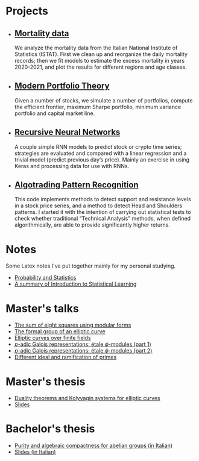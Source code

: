 # Projects
* ## [Mortality data](https://github.com/markmrs/markmrs.github.io/blob/main/Projects/covid.ipynb)
  We analyze the mortality data from the Italian National Institute of Statistics (ISTAT). First we clean up and reorganize the daily mortality records; then we fit models to estimate the excess mortality in years 2020-2021, and plot the results for different regions and age classes.
* ## [Modern Portfolio Theory](https://github.com/markmrs/markmrs.github.io/blob/main/Projects/mpt.ipynb)
  Given a number of stocks, we simulate a number of portfolios, compute the efficient frontier, maximum Sharpe portfolio, minimum variance portfolio and capital market line.
* ## [Recursive Neural Networks](https://github.com/markmrs/markmrs.github.io/blob/main/Projects/RNN/main.ipynb)
  A couple simple RNN models to predict stock or crypto time series; strategies are evaluated and compared with a linear regression and a trivial model (predict previous day’s price). Mainly an exercise in using Keras and processing data for use with RNNs.
* ## [Algotrading Pattern Recognition](https://github.com/markmrs/markmrs.github.io/blob/main/Projects/technical_analysis.ipynb)
  This code implements methods to detect support and resistance levels in a stock price series, and a method to detect Head and Shoulders patterns. I started it with the intention of carrying out statistical tests to check whether traditional “Technical Analysis” methods, when defined algorithmically, are able to provide significantly higher returns.
  
<!-- + * ## Trading strategies +-->
<!-- + * [Classification strategy](https://github.com/markmrs/markmrs.github.io/blob/main/Projects/Strategies/classification_strategies.ipynb) +-->
<!-- + * [Simple Moving Average strategy](https://github.com/markmrs/markmrs.github.io/blob/main/Projects/Strategies/SMA_strategy.ipynb) +-->
<!-- + * [Momentum strategy](https://github.com/markmrs/markmrs.github.io/blob/main/Projects/Strategies/momentum_strategy_sp500.ipynb) +-->
<!-- + * [MACD strategy](https://github.com/markmrs/markmrs.github.io/blob/main/Projects/Strategies/macd.ipynb) +-->


# Notes
Some Latex notes I've put together mainly for my personal studying.
* [Probability and Statistics](https://github.com/markmrs/markmrs.github.io/blob/main/Notes/prob.pdf)
* [A summary of Introduction to Statistical Learning](https://github.com/markmrs/markmrs.github.io/blob/main/Notes/data.pdf)

# Master's talks
* [The sum of eight squares using modular forms](https://github.com/markmrs/markmrs.github.io/blob/main/Masters/eightsquares.pdf)
* [The formal group of an elliptic curve](https://github.com/markmrs/markmrs.github.io/blob/main/Masters/formal_groups.pdf)
* [Elliptic curves over finite fields](https://github.com/markmrs/markmrs.github.io/blob/main/Masters/finite_elliptic_curves.pdf)
* [$p$-adic Galois representations: étale $\phi$-modules (part 1)](https://github.com/markmrs/markmrs.github.io/blob/main/Masters/etale_phi_modules.pdf)
* [$p$-adic Galois representations: étale $\phi$-modules (part 2)](https://github.com/markmrs/markmrs.github.io/blob/main/Masters/etale_phi_modules2.pdf)
* [Different ideal and ramification of primes](https://github.com/markmrs/markmrs.github.io/blob/main/Masters/Different.pdf)

# Master's thesis
* [Duality theorems and Kolyvagin systems for elliptic curves](https://github.com/markmrs/markmrs.github.io/blob/main/Masters/masterthesis.pdf)
* [Slides](https://github.com/markmrs/markmrs.github.io/blob/main/Masters/beamerthesis.pdf)

# Bachelor's thesis
* [Purity and algebraic compactness for abelian groups (in Italian)](https://github.com/markmrs/markmrs.github.io/blob/main/Bachelors/tesi.pdf)
* [Slides (in Italian)](https://github.com/markmrs/markmrs.github.io/blob/main/Bachelors/beamer_tesi.pdf)
